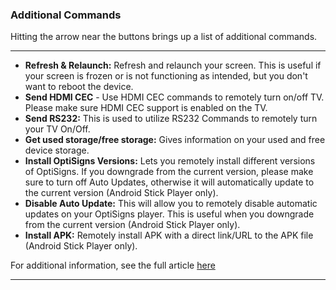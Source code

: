 ### Additional Commands

Hitting the arrow near the buttons brings up a list of additional commands.

****

  * **Refresh & Relaunch:** Refresh and relaunch your screen. This is useful if your screen is frozen or is not functioning as intended, but you don't want to reboot the device. 
  * **Send HDMI CEC** \- Use HDMI CEC commands to remotely turn on/off TV. Please make sure HDMI CEC support is enabled on the TV.
  * **Send RS232:** This is used to utilize RS232 Commands to remotely turn your TV On/Off.
  * **Get used storage/free storage:** Gives information on your used and free device storage.
  * **Install OptiSigns Versions:** Lets you remotely install different versions of OptiSigns. If you downgrade from the current version, please make sure to turn off Auto Updates, otherwise it will automatically update to the current version (Android Stick Player only).
  * **Disable Auto Update:** This will allow you to remotely disable automatic updates on your OptiSigns player. This is useful when you downgrade from the current version (Android Stick Player only).
  * **Install APK:** Remotely install APK with a direct link/URL to the APK file (Android Stick Player only).

For additional information, see the full article [here](https://support.optisigns.com/hc/en-us/articles/30010338528659)

---

